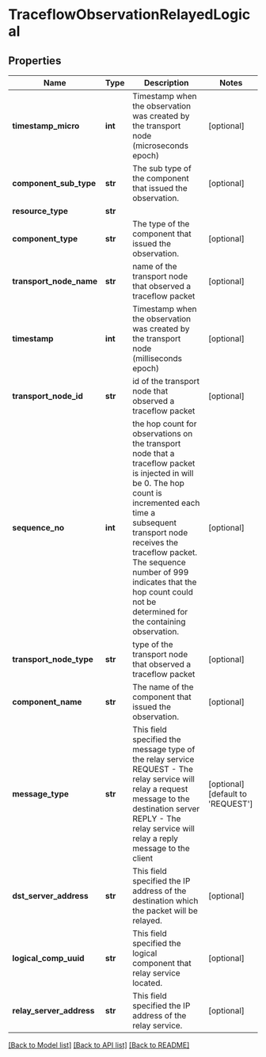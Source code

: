 # TraceflowObservationRelayedLogical

## Properties
Name | Type | Description | Notes
------------ | ------------- | ------------- | -------------
**timestamp_micro** | **int** | Timestamp when the observation was created by the transport node (microseconds epoch) | [optional] 
**component_sub_type** | **str** | The sub type of the component that issued the observation. | [optional] 
**resource_type** | **str** |  | 
**component_type** | **str** | The type of the component that issued the observation. | [optional] 
**transport_node_name** | **str** | name of the transport node that observed a traceflow packet | [optional] 
**timestamp** | **int** | Timestamp when the observation was created by the transport node (milliseconds epoch) | [optional] 
**transport_node_id** | **str** | id of the transport node that observed a traceflow packet | [optional] 
**sequence_no** | **int** | the hop count for observations on the transport node that a traceflow packet is injected in will be 0. The hop count is incremented each time a subsequent transport node receives the traceflow packet. The sequence number of 999 indicates that the hop count could not be determined for the containing observation. | [optional] 
**transport_node_type** | **str** | type of the transport node that observed a traceflow packet | [optional] 
**component_name** | **str** | The name of the component that issued the observation. | [optional] 
**message_type** | **str** | This field specified the message type of the relay service REQUEST - The relay service will relay a request message to the destination server REPLY - The relay service will relay a reply message to the client | [optional] [default to 'REQUEST']
**dst_server_address** | **str** | This field specified the IP address of the destination which the packet will be relayed. | [optional] 
**logical_comp_uuid** | **str** | This field specified the logical component that relay service located. | [optional] 
**relay_server_address** | **str** | This field specified the IP address of the relay service. | [optional] 

[[Back to Model list]](../README.md#documentation-for-models) [[Back to API list]](../README.md#documentation-for-api-endpoints) [[Back to README]](../README.md)

